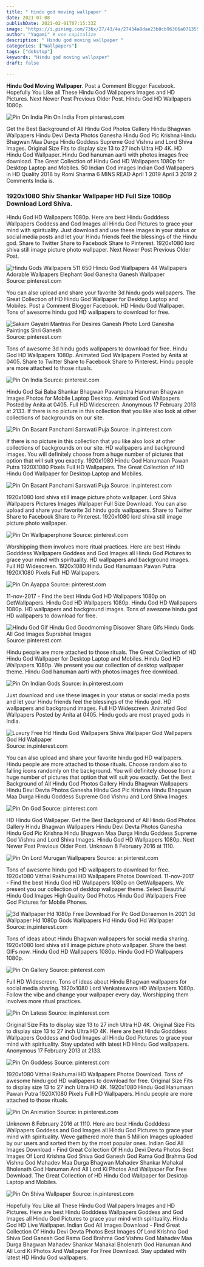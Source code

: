 ```yaml
---
title: " Hindu god moving wallpaper "
date: 2021-07-08
publishDate: 2021-02-01T07:15:33Z
image: "https://i.pinimg.com/736x/27/43/4a/27434a8dae23b0cb96366a071355d3fa.jpg"
author: "Yagami" # use capitalize
description: " Hindu god moving wallpaper "
categories: ["Wallpapers"]
tags: ["dekstop"]
keywords: "Hindu god moving wallpaper"
draft: false

---
```



**Hindu God Moving Wallpaper**. Post a Comment Blogger Facebook. Hopefully You Like all These Hindu God Wallpapers Images and HD Pictures. Next Newer Post Previous Older Post. Hindu God HD Wallpapers 1080p.

![Pin On India](https://i.pinimg.com/originals/92/3e/35/923e355adf054f8750db3db686833ba2.jpg "Pin On India")
Pin On India From pinterest.com


Get the Best Background of All Hindu God Photos Gallery Hindu Bhagwan Wallpapers Hindu Devi Devta Photos Ganesha Hindu God Pic Krishna Hindu Bhagwan Maa Durga Hindu Goddess Supreme God Vishnu and Lord Shiva Images. Original Size Fits to display size 13 to 27 inch Ultra HD 4K. HD Hindu God Wallpaper. Hindu God hanuman aarti with photos images free download. The Great Collection of Hindu God HD Wallpapers 1080p for Desktop Laptop and Mobiles. 50 Indian God images Indian God Wallpapers in HD Quality 2018 by Romi Sharma 6 MINS READ April 1 2019 April 3 2019 2 Comments India is.

### 1920x1080 Shiv Shankar Wallpaper HD Full Size 1080p Download Lord Shiva.

Hindu God HD Wallpapers 1080p. Here are best Hindu Godddess Wallpapers Goddess and God Images all Hindu God Pictures to grace your mind with spirituality. Just download and use these images in your status or social media posts and let your Hindu friends feel the blessings of the Hindu god. Share to Twitter Share to Facebook Share to Pinterest. 1920x1080 lord shiva still image picture photo wallpaper. Next Newer Post Previous Older Post.


![Hindu Gods Wallpapers 511 650 Hindu God Wallpapers 44 Wallpapers Adorable Wallpapers Elephant God Ganesha Ganesh Wallpaper](https://i.pinimg.com/originals/b5/8b/38/b58b380389095f27563854534552c352.jpg "Hindu Gods Wallpapers 511 650 Hindu God Wallpapers 44 Wallpapers Adorable Wallpapers Elephant God Ganesha Ganesh Wallpaper")
Source: pinterest.com

You can also upload and share your favorite 3d hindu gods wallpapers. The Great Collection of HD Hindu God Wallpaper for Desktop Laptop and Mobiles. Post a Comment Blogger Facebook. HD Hindu God Wallpaper. Tons of awesome hindu god HD wallpapers to download for free.

![Sakam Gayatri Mantras For Desires Ganesh Photo Lord Ganesha Paintings Shri Ganesh](https://i.pinimg.com/originals/7f/b9/de/7fb9ded703408ecbea228bcb59586c96.gif "Sakam Gayatri Mantras For Desires Ganesh Photo Lord Ganesha Paintings Shri Ganesh")
Source: pinterest.com

Tons of awesome 3d hindu gods wallpapers to download for free. Hindu God HD Wallpapers 1080p. Animated God Wallpapers Posted by Anita at 0405. Share to Twitter Share to Facebook Share to Pinterest. Hindu people are more attached to those rituals.

![Pin On India](https://i.pinimg.com/originals/92/3e/35/923e355adf054f8750db3db686833ba2.jpg "Pin On India")
Source: pinterest.com

Hindu God Sai Baba Shankar Bhagwan Pavanputra Hanuman Bhagwan Images Photos for Mobile Laptop Desktop. Animated God Wallpapers Posted by Anita at 0405. Full HD Widescreen. Anonymous 17 February 2013 at 2133. If there is no picture in this collection that you like also look at other collections of backgrounds on our site.

![Pin On Basant Panchami Sarswati Puja](https://i.pinimg.com/originals/d8/d4/65/d8d4651934bc0fb2564c31536ee9a436.gif "Pin On Basant Panchami Sarswati Puja")
Source: in.pinterest.com

If there is no picture in this collection that you like also look at other collections of backgrounds on our site. HD wallpapers and background images. You will definitely choose from a huge number of pictures that option that will suit you exactly. 1920x1080 Hindu God Hanumaan Pawan Putra 1920X1080 Pixels Full HD Wallpapers. The Great Collection of HD Hindu God Wallpaper for Desktop Laptop and Mobiles.

![Pin On Basant Panchami Sarswati Puja](https://i.pinimg.com/originals/22/41/a6/2241a6c8fecfaab99eed2d6851a39b21.gif "Pin On Basant Panchami Sarswati Puja")
Source: in.pinterest.com

1920x1080 lord shiva still image picture photo wallpaper. Lord Shiva Wallpapers Pictures Images Wallpaper Full Size Download. You can also upload and share your favorite 3d hindu gods wallpapers. Share to Twitter Share to Facebook Share to Pinterest. 1920x1080 lord shiva still image picture photo wallpaper.

![Pin On Wallpaperphone](https://i.pinimg.com/originals/dd/60/41/dd604102f431c5cd28aaeec15a77e935.jpg "Pin On Wallpaperphone")
Source: pinterest.com

Worshipping them involves more ritual practices. Here are best Hindu Godddess Wallpapers Goddess and God Images all Hindu God Pictures to grace your mind with spirituality. HD wallpapers and background images. Full HD Widescreen. 1920x1080 Hindu God Hanumaan Pawan Putra 1920X1080 Pixels Full HD Wallpapers.

![Pin On Ayappa](https://i.pinimg.com/originals/fd/72/fd/fd72fda9888a381bdad8aedc15d7a280.jpg "Pin On Ayappa")
Source: pinterest.com

11-nov-2017 - Find the best Hindu God HD Wallpapers 1080p on GetWallpapers. Hindu God HD Wallpapers 1080p. Hindu God HD Wallpapers 1080p. HD wallpapers and background images. Tons of awesome hindu god HD wallpapers to download for free.

![Hindu God Gif Hindu God Goodmorning Discover Share Gifs Hindu Gods All God Images Suprabhat Images](https://i.pinimg.com/originals/d6/df/66/d6df6645e416114ab14a38e8b28097f1.gif "Hindu God Gif Hindu God Goodmorning Discover Share Gifs Hindu Gods All God Images Suprabhat Images")
Source: pinterest.com

Hindu people are more attached to those rituals. The Great Collection of HD Hindu God Wallpaper for Desktop Laptop and Mobiles. Hindu God HD Wallpapers 1080p. We present you our collection of desktop wallpaper theme. Hindu God hanuman aarti with photos images free download.

![Pin On Indian Gods](https://i.pinimg.com/originals/7e/b5/29/7eb529c790e6f3dff17a3a8301a0aa63.gif "Pin On Indian Gods")
Source: in.pinterest.com

Just download and use these images in your status or social media posts and let your Hindu friends feel the blessings of the Hindu god. HD wallpapers and background images. Full HD Widescreen. Animated God Wallpapers Posted by Anita at 0405. Hindu gods are most prayed gods in India.

![Luxury Free Hd Hindu God Wallpapers Shiva Wallpaper God Wallpapers God Hd Wallpaper](https://i.pinimg.com/originals/db/50/5c/db505c759fde24033aa90ae22a7b6450.jpg "Luxury Free Hd Hindu God Wallpapers Shiva Wallpaper God Wallpapers God Hd Wallpaper")
Source: in.pinterest.com

You can also upload and share your favorite hindu god HD wallpapers. Hindu people are more attached to those rituals. Choose random also to falling icons randomly on the background. You will definitely choose from a huge number of pictures that option that will suit you exactly. Get the Best Background of All Hindu God Photos Gallery Hindu Bhagwan Wallpapers Hindu Devi Devta Photos Ganesha Hindu God Pic Krishna Hindu Bhagwan Maa Durga Hindu Goddess Supreme God Vishnu and Lord Shiva Images.

![Pin On God](https://i.pinimg.com/originals/24/8f/60/248f603bc706c7f89e6e5f3cb27c5f23.gif "Pin On God")
Source: pinterest.com

HD Hindu God Wallpaper. Get the Best Background of All Hindu God Photos Gallery Hindu Bhagwan Wallpapers Hindu Devi Devta Photos Ganesha Hindu God Pic Krishna Hindu Bhagwan Maa Durga Hindu Goddess Supreme God Vishnu and Lord Shiva Images. Hindu God HD Wallpapers 1080p. Next Newer Post Previous Older Post. Unknown 8 February 2016 at 1110.

![Pin On Lord Murugan Wallpapers](https://i.pinimg.com/originals/8f/19/6e/8f196e00bb00a1b9bd0641b6a6fb006b.gif "Pin On Lord Murugan Wallpapers")
Source: ar.pinterest.com

Tons of awesome hindu god HD wallpapers to download for free. 1920x1080 Vitthal Rakhumai HD Wallpapers Photos Download. 11-nov-2017 - Find the best Hindu God HD Wallpapers 1080p on GetWallpapers. We present you our collection of desktop wallpaper theme. Select Beautiful Hindu God Images High Quality God Photos Hindu God Wallpapers Free God Pictures for Mobile Phones.

![3d Wallpaper Hd 1080p Free Download For Pc God Doraemon In 2021 3d Wallpaper Hd 1080p Gods Wallpapers Hd Hindu God Hd Wallpaper](https://i.pinimg.com/originals/e6/a7/57/e6a7578528ae0a577641d5ea5574ca2c.jpg "3d Wallpaper Hd 1080p Free Download For Pc God Doraemon In 2021 3d Wallpaper Hd 1080p Gods Wallpapers Hd Hindu God Hd Wallpaper")
Source: in.pinterest.com

Tons of ideas about Hindu Bhagwan wallpapers for social media sharing. 1920x1080 lord shiva still image picture photo wallpaper. Share the best GIFs now. Hindu God HD Wallpapers 1080p. Hindu God HD Wallpapers 1080p.

![Pin On Gallery](https://i.pinimg.com/originals/a6/d5/08/a6d50896ec06a40de4a7141d4bf27911.gif "Pin On Gallery")
Source: pinterest.com

Full HD Widescreen. Tons of ideas about Hindu Bhagwan wallpapers for social media sharing. 1920x1080 Lord Venkateswara HD Wallpapers 1080p. Follow the vibe and change your wallpaper every day. Worshipping them involves more ritual practices.

![Pin On Latess](https://i.pinimg.com/originals/3e/3f/6b/3e3f6b4a0df77ad3fd6e4ce661876045.gif "Pin On Latess")
Source: in.pinterest.com

Original Size Fits to display size 13 to 27 inch Ultra HD 4K. Original Size Fits to display size 13 to 27 inch Ultra HD 4K. Here are best Hindu Godddess Wallpapers Goddess and God Images all Hindu God Pictures to grace your mind with spirituality. Stay updated with latest HD Hindu God wallpapers. Anonymous 17 February 2013 at 2133.

![Pin On Goddess](https://i.pinimg.com/originals/e4/67/0f/e4670f7c4be689126f4967debfa1413e.gif "Pin On Goddess")
Source: pinterest.com

1920x1080 Vitthal Rakhumai HD Wallpapers Photos Download. Tons of awesome hindu god HD wallpapers to download for free. Original Size Fits to display size 13 to 27 inch Ultra HD 4K. 1920x1080 Hindu God Hanumaan Pawan Putra 1920X1080 Pixels Full HD Wallpapers. Hindu people are more attached to those rituals.

![Pin On Animation](https://i.pinimg.com/originals/6d/fe/ca/6dfeca63aaf5cafad67e5a3e41d3ca1d.gif "Pin On Animation")
Source: in.pinterest.com

Unknown 8 February 2016 at 1110. Here are best Hindu Godddess Wallpapers Goddess and God Images all Hindu God Pictures to grace your mind with spirituality. Weve gathered more than 5 Million Images uploaded by our users and sorted them by the most popular ones. Indian God All Images Download - Find Great Collection Of Hindu Devi Devta Photos Best Images Of Lord Krishna God Shiva God Ganesh God Rama God Brahma God Vishnu God Mahadev Maa Durga Bhagwan Mahadev Shankar Mahakal Bholenath God Hanuman And All Lord Ki Photos And Wallpaper For Free Download. The Great Collection of HD Hindu God Wallpaper for Desktop Laptop and Mobiles.

![Pin On Shiva Wallpaper](https://i.pinimg.com/736x/27/43/4a/27434a8dae23b0cb96366a071355d3fa.jpg "Pin On Shiva Wallpaper")
Source: in.pinterest.com

Hopefully You Like all These Hindu God Wallpapers Images and HD Pictures. Here are best Hindu Godddess Wallpapers Goddess and God Images all Hindu God Pictures to grace your mind with spirituality. Hindu God HD Live Wallpaper. Indian God All Images Download - Find Great Collection Of Hindu Devi Devta Photos Best Images Of Lord Krishna God Shiva God Ganesh God Rama God Brahma God Vishnu God Mahadev Maa Durga Bhagwan Mahadev Shankar Mahakal Bholenath God Hanuman And All Lord Ki Photos And Wallpaper For Free Download. Stay updated with latest HD Hindu God wallpapers.

